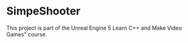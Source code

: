 # SimpeShooter
 

This project is part of the Unreal Engine 5 Learn C++ and Make Video Games" course.

